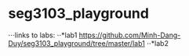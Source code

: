 # seg3103_playground

⋅⋅⋅links to labs:
⋅⋅*lab1 https://github.com/Minh-Dang-Duy/seg3103_playground/tree/master/lab1
⋅⋅*lab2


